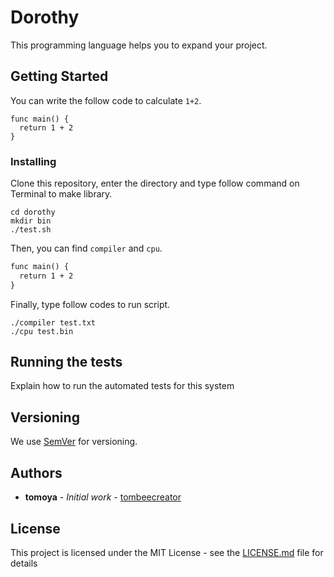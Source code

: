 # Dorothy

This programming language helps you to expand your project.

## Getting Started

You can write the follow code to calculate `1+2`.
```:
func main() {
  return 1 + 2
}
```

### Installing

Clone this repository, enter the directory and type follow command on Terminal to make library.
```:
cd dorothy
mkdir bin
./test.sh
```

Then, you can find `compiler` and `cpu`.

```:test.txt
func main() {
  return 1 + 2
}
```

Finally, type follow codes to run script.

```:
./compiler test.txt
./cpu test.bin
```



## Running the tests

Explain how to run the automated tests for this system

## Versioning

We use [SemVer](http://semver.org/) for versioning.

## Authors

* **tomoya** - *Initial work* - [tombeecreator](https://github.com/tombeecreator/)

## License

This project is licensed under the MIT License - see the [LICENSE.md](LICENSE.md) file for details
